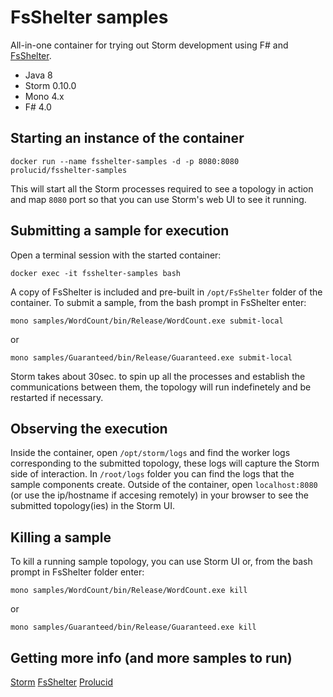 # FsShelter samples
All-in-one container for trying out Storm development using F# and [FsShelter](https://github.com/prolucid/FsShelter).

 * Java 8
 * Storm 0.10.0
 * Mono 4.x
 * F# 4.0

## Starting an instance of the container
```
docker run --name fsshelter-samples -d -p 8080:8080 prolucid/fsshelter-samples
```

This will start all the Storm processes required to see a topology in action and map `8080` port so that you can use Storm's web UI to see it running.

## Submitting a sample for execution
Open a terminal session with the started container:
```
docker exec -it fsshelter-samples bash
```

A copy of FsShelter is included and pre-built in `/opt/FsShelter` folder of the container. To submit a sample, from the bash prompt in FsShelter enter:
```
mono samples/WordCount/bin/Release/WordCount.exe submit-local
```
or
```
mono samples/Guaranteed/bin/Release/Guaranteed.exe submit-local
```
Storm takes about 30sec. to spin up all the processes and establish the communications between them, the topology will run indefinetely and be restarted if necessary.

## Observing the execution
Inside the container, open `/opt/storm/logs` and find the worker logs corresponding to the submitted topology, these logs will capture the Storm side of interaction.
In `/root/logs` folder you can find the logs that the sample components create.
Outside of the container, open `localhost:8080` (or use the ip/hostname if accesing remotely) in your browser to see the submitted topology(ies) in the Storm UI.


## Killing a sample
To kill a running sample topology, you can use Storm UI or, from the bash prompt in FsShelter folder enter:
```
mono samples/WordCount/bin/Release/WordCount.exe kill
```
or
```
mono samples/Guaranteed/bin/Release/Guaranteed.exe kill
```

## Getting more info (and more samples to run)
[Storm](http://storm.apache.org)
[FsShelter](https://prolucid.github.io/FsShelter)
[Prolucid](http://prolucid.ca)
